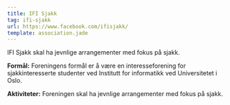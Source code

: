 ```yaml
---
title: IFI Sjakk
tag: ifi-sjakk
url: https://www.facebook.com/ifisjakk/
template: association.jade
---
```


IFI Sjakk skal ha jevnlige arrangementer med fokus på sjakk.

**Formål:** Foreningens formål er å være en interesseforening for sjakkinteresserte studenter ved Institutt for informatikk ved Universitetet i Oslo.

**Aktiviteter:** Foreningen skal ha jevnlige arrangementer med fokus på sjakk.